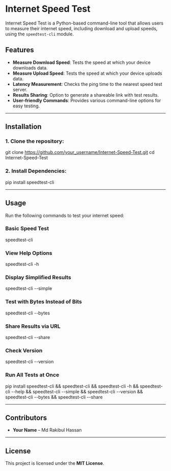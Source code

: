 # Internet Speed Test

Internet Speed Test is a Python-based command-line tool that allows users to measure their internet speed, including download and upload speeds, using the `speedtest-cli` module.

## Features

- **Measure Download Speed**: Tests the speed at which your device downloads data.
- **Measure Upload Speed**: Tests the speed at which your device uploads data.
- **Latency Measurement**: Checks the ping time to the nearest speed test server.
- **Results Sharing**: Option to generate a shareable link with test results.
- **User-friendly Commands**: Provides various command-line options for easy testing.

---

## Installation

### 1. Clone the repository:
git clone https://github.com/your_username/Internet-Speed-Test.git
cd Internet-Speed-Test

### 2. Install Dependencies:
pip install speedtest-cli

---

## Usage

Run the following commands to test your internet speed:

### **Basic Speed Test**
speedtest-cli

### **View Help Options**
speedtest-cli -h

### **Display Simplified Results**
speedtest-cli --simple

### **Test with Bytes Instead of Bits**
speedtest-cli --bytes

### **Share Results via URL**
speedtest-cli --share

### **Check Version**
speedtest-cli --version

### **Run All Tests at Once**

pip install speedtest-cli && speedtest-cli && speedtest-cli -h && speedtest-cli --help && speedtest-cli --simple && speedtest-cli --version && speedtest-cli --bytes && speedtest-cli --share

---

## Contributors
- **Your Name** –  Md Rakibul Hassan
---

## License
This project is licensed under the **MIT License**.
